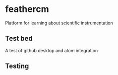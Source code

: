 # feathercm
Platform for learning about scientific instrumentation

## Test bed
A test of github desktop and atom integration

## Testing
